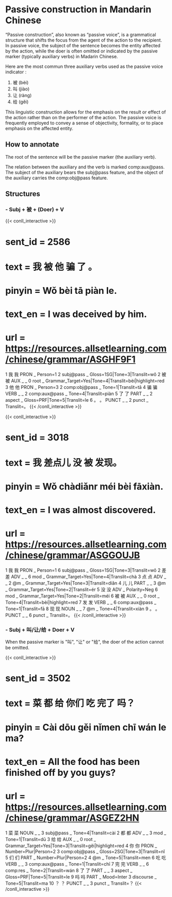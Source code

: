 # Passive construction in Mandarin Chinese

“Passive construction”, also known as “passive voice”, is a grammatical structure that shifts the focus from the agent of the action to the recipient. In passive voice, the subject of the sentence becomes the entity affected by the action, while the doer is often omitted or indicated by the passive marker (typically auxiliary verbs) in Madarin Chinese.

Here are the most commun three auxiliary verbs used as the passive voice indicator :
1) 被 (bèi)
2) 叫 (jiào)
3) 让 (ràng)
4) 给 (gěi)

This linguistic construction allows for the emphasis on the result or effect of the action rather than on the performer of the action. The passive voice is frequently employed to convey a sense of objectivity, formality, or to place emphasis on the affected entity.

## How to annotate
The root of the sentence will be the passive marker (the auxiliary verb).

The relation between the auxiliary and the verb is marked comp:aux@pass. The subject of the auxiliary bears the subj@pass feature, and the object of the auxiliary carries the comp:obj@pass feature.

## Structures

### - Subj + 被 + (Doer) + V

{{< conll_interactive >}}
# sent_id = 2586
# text = 我 被 他 骗 了 。
# pinyin = Wǒ bèi tā piàn le.
# text_en = I was deceived by him.
# url = https://resources.allsetlearning.com/chinese/grammar/ASGHF9F1
1	我	我	PRON	_	Person=1	2	subj@pass	_	Gloss=1SG|Tone=3|Translit=wǒ
2	被	被	AUX	_	_	0	root	_	Grammar_Target=Yes|Tone=4|Translit=bèi|highlight=red
3	他	他	PRON	_	Person=3	2	comp:obj@pass	_	Tone=1|Translit=tā
4	骗	骗	VERB	_	_	2	comp:aux@pass	_	Tone=4|Translit=piàn
5	了	了	PART	_	_	2	aspect	_	Gloss=PRF|Tone=5|Translit=le
6	。	。	PUNCT	_	_	2	punct	_	Translit=。
{{< /conll_interactive >}}

{{< conll_interactive >}}
# sent_id = 3018
# text = 我 差点儿 没 被 发现。
# pinyin = Wǒ chàdiǎnr méi bèi fāxiàn.
# text_en = I was almost discovered.
# url = https://resources.allsetlearning.com/chinese/grammar/ASGGOUJB
1	我	我	PRON	_	Person=1	6	subj@pass	_	Gloss=1SG|Tone=3|Translit=wǒ
2	差	差	ADV	_	_	6	mod	_	Grammar_Target=Yes|Tone=4|Translit=chà
3	点	点	ADV	_	_	2	@m	_	Grammar_Target=Yes|Tone=3|Translit=diǎn
4	儿	儿	PART	_	_	3	@m	_	Grammar_Target=Yes|Tone=2|Translit=ér
5	没	没	ADV	_	Polarity=Neg	6	mod	_	Grammar_Target=Yes|Tone=2|Translit=méi
6	被	被	AUX	_	_	0	root	_	Tone=4|Translit=bèi|highlight=red
7	发	发	VERB	_	_	6	comp:aux@pass	_	Tone=1|Translit=fā
8	现	现	NOUN	_	_	7	@m	_	Tone=4|Translit=xiàn
9	。	。	PUNCT	_	_	6	punct	_	Translit=。
{{< /conll_interactive >}}

### - Subj + 叫/让/给 + Doer + V
When the passive marker is "叫", "让" or "给", the doer of the action cannot be omitted.

{{< conll_interactive >}}
# sent_id = 3502
# text = 菜 都 给 你们 吃 完了 吗？
# pinyin = Cài dōu gěi nǐmen chī wán le ma?
# text_en = All the food has been finished off by you guys?
# url = https://resources.allsetlearning.com/chinese/grammar/ASGEZ2HN
1	菜	菜	NOUN	_	_	3	subj@pass	_	Tone=4|Translit=cài
2	都	都	ADV	_	_	3	mod	_	Tone=1|Translit=dū
3	给	给	AUX	_	_	0	root	_	Grammar_Target=Yes|Tone=3|Translit=gěi|highlight=red
4	你	你	PRON	_	Number=Plur|Person=2	3	comp:obj@pass	_	Gloss=2SG|Tone=3|Translit=nǐ
5	们	们	PART	_	Number=Plur|Person=2	4	@m	_	Tone=5|Translit=men
6	吃	吃	VERB	_	_	3	comp:aux@pass	_	Tone=1|Translit=chī
7	完	完	VERB	_	_	6	comp:res	_	Tone=2|Translit=wán
8	了	了	PART	_	_	3	aspect	_	Gloss=PRF|Tone=5|Translit=le
9	吗	吗	PART	_	Mood=Inter	3	discourse	_	Tone=5|Translit=ma
10	？	？	PUNCT	_	_	3	punct	_	Translit=？
{{< /conll_interactive >}}
